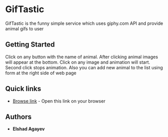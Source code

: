 # GifTastic

GifTastic is the funny simple service which uses giphy.com API and provide animal gifs to user

## Getting Started

Click on any button with the name of animal. After clicking animal images will appear at the bottom. Click on any image and
animation will start. Second click stops animation. Also you can add new animal to the list using form at the right side of 
web page

## Quick links

* [Browse link](https://elshadagayev.github.io/GifTastic_Game/) - Open this link on your browser

## Authors

* **Elshad Agayev**
